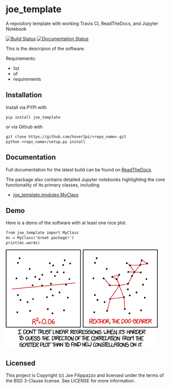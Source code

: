 # joe_template
A repository template with working Travis CI, ReadTheDocs, and Jupyter Notebook

[![Build Status](https://travis-ci.org/hover2pi/joe_template.svg?branch=master)](https://travis-ci.org/hover2pi/joe_template)
[![Documentation Status](https://readthedocs.org/projects/joe_template/badge/?version=latest)](https://joe_template.readthedocs.io/en/latest/?badge=latest)

This is the descripion of the software.

Requirements:
- list
- of
- requirements

## Installation

Install via PYPI with

```
pip install joe_template
```

or via Github with

```
git clone https://github.com/hover2pi/<repo_name>.git
python <repo_name>/setup.py install
```

## Documentation

Full documentation for the latest build can be found on [ReadTheDocs](https://joe_template.readthedocs.io/en/latest/).

The package also contains detailed Jupyter notebooks highlighting the core functionality of its primary classes, including

- [joe_template.modules.MyClass](https://github.com/hover2pi/joe_template/blob/master/joe_template/notebooks/notebook.ipynb)

## Demo

Here is a demo of the software with at least one nice plot.

```
from joe_template import MyClass
mc = MyClass('Great package!')
print(mc.words)
```

![png](figures/plot.png)

## Licensed

This project is Copyright (c) Joe Filippazzo and licensed under the terms of the BSD 3-Clause license. See LICENSE for more information.
